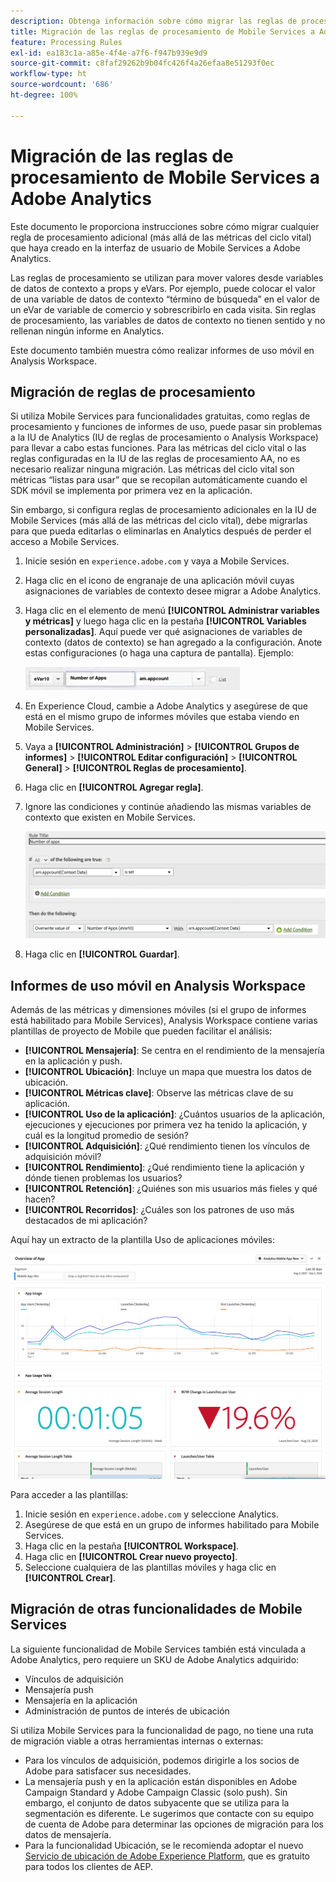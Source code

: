 ```yaml
---
description: Obtenga información sobre cómo migrar las reglas de procesamiento de Mobile Services a Adobe Analytics
title: Migración de las reglas de procesamiento de Mobile Services a Adobe Analytics
feature: Processing Rules
exl-id: ea183c1a-a85e-4f4e-a7f6-f947b939e9d9
source-git-commit: c8faf29262b9b04fc426f4a26efaa8e51293f0ec
workflow-type: ht
source-wordcount: '686'
ht-degree: 100%

---
```


# Migración de las reglas de procesamiento de Mobile Services a Adobe Analytics

Este documento le proporciona instrucciones sobre cómo migrar cualquier regla de procesamiento adicional (más allá de las métricas del ciclo vital) que haya creado en la interfaz de usuario de Mobile Services a Adobe Analytics.

Las reglas de procesamiento se utilizan para mover valores desde variables de datos de contexto a props y eVars. Por ejemplo, puede colocar el valor de una variable de datos de contexto “término de búsqueda” en el valor de un eVar de variable de comercio y sobrescribirlo en cada visita. Sin reglas de procesamiento, las variables de datos de contexto no tienen sentido y no rellenan ningún informe en Analytics.

Este documento también muestra cómo realizar informes de uso móvil en Analysis Workspace.

## Migración de reglas de procesamiento

Si utiliza Mobile Services para funcionalidades gratuitas, como reglas de procesamiento y funciones de informes de uso, puede pasar sin problemas a la IU de Analytics (IU de reglas de procesamiento o Analysis Workspace) para llevar a cabo estas funciones. Para las métricas del ciclo vital o las reglas configuradas en la IU de las reglas de procesamiento AA, no es necesario realizar ninguna migración. Las métricas del ciclo vital son métricas “listas para usar” que se recopilan automáticamente cuando el SDK móvil se implementa por primera vez en la aplicación.

Sin embargo, si configura reglas de procesamiento adicionales en la IU de Mobile Services (más allá de las métricas del ciclo vital), debe migrarlas para que pueda editarlas o eliminarlas en Analytics después de perder el acceso a Mobile Services.

1. Inicie sesión en `experience.adobe.com` y vaya a Mobile Services.
1. Haga clic en el icono de engranaje de una aplicación móvil cuyas asignaciones de variables de contexto desee migrar a Adobe Analytics.
1. Haga clic en el elemento de menú **[!UICONTROL Administrar variables y métricas]** y luego haga clic en la pestaña **[!UICONTROL Variables personalizadas]**. Aquí puede ver qué asignaciones de variables de contexto (datos de contexto) se han agregado a la configuración. Anote estas configuraciones (o haga una captura de pantalla). Ejemplo:

   ![Variable de contexto](assets/context-var.png)

1. En Experience Cloud, cambie a Adobe Analytics y asegúrese de que está en el mismo grupo de informes móviles que estaba viendo en Mobile Services.
1. Vaya a **[!UICONTROL Administración]** > **[!UICONTROL Grupos de informes]** > **[!UICONTROL Editar configuración]** > **[!UICONTROL General]** > **[!UICONTROL Reglas de procesamiento]**.
1. Haga clic en **[!UICONTROL Agregar regla]**.
1. Ignore las condiciones y continúe añadiendo las mismas variables de contexto que existen en Mobile Services.

   ![Regla de procesamiento](assets/proc-rule.png)

1. Haga clic en **[!UICONTROL Guardar]**.

## Informes de uso móvil en Analysis Workspace

Además de las métricas y dimensiones móviles (si el grupo de informes está habilitado para Mobile Services), Analysis Workspace contiene varias plantillas de proyecto de Mobile que pueden facilitar el análisis:

* **[!UICONTROL Mensajería]**: Se centra en el rendimiento de la mensajería en la aplicación y push.
* **[!UICONTROL Ubicación]**: Incluye un mapa que muestra los datos de ubicación.
* **[!UICONTROL Métricas clave]**: Observe las métricas clave de su aplicación.
* **[!UICONTROL Uso de la aplicación]**: ¿Cuántos usuarios de la aplicación, ejecuciones y ejecuciones por primera vez ha tenido la aplicación, y cuál es la longitud promedio de sesión?
* **[!UICONTROL Adquisición]**: ¿Qué rendimiento tienen los vínculos de adquisición móvil?
* **[!UICONTROL Rendimiento]**: ¿Qué rendimiento tiene la aplicación y dónde tienen problemas los usuarios?
* **[!UICONTROL Retención]**: ¿Quiénes son mis usuarios más fieles y qué hacen?
* **[!UICONTROL Recorridos]**: ¿Cuáles son los patrones de uso más destacados de mi aplicación?

Aquí hay un extracto de la plantilla Uso de aplicaciones móviles:

![Uso de aplicaciones móviles](assets/mobile-app-usage.png)

Para acceder a las plantillas:

1. Inicie sesión en `experience.adobe.com` y seleccione Analytics.
1. Asegúrese de que está en un grupo de informes habilitado para Mobile Services.
1. Haga clic en la pestaña **[!UICONTROL Workspace]**.
1. Haga clic en **[!UICONTROL Crear nuevo proyecto]**.
1. Seleccione cualquiera de las plantillas móviles y haga clic en **[!UICONTROL Crear]**.

## Migración de otras funcionalidades de Mobile Services

La siguiente funcionalidad de Mobile Services también está vinculada a Adobe Analytics, pero requiere un SKU de Adobe Analytics adquirido:

* Vínculos de adquisición
* Mensajería push
* Mensajería en la aplicación
* Administración de puntos de interés de ubicación

Si utiliza Mobile Services para la funcionalidad de pago, no tiene una ruta de migración viable a otras herramientas internas o externas:

* Para los vínculos de adquisición, podemos dirigirle a los socios de Adobe para satisfacer sus necesidades.
* La mensajería push y en la aplicación están disponibles en Adobe Campaign Standard y Adobe Campaign Classic (solo push). Sin embargo, el conjunto de datos subyacente que se utiliza para la segmentación es diferente. Le sugerimos que contacte con su equipo de cuenta de Adobe para determinar las opciones de migración para los datos de mensajería.
* Para la funcionalidad Ubicación, se le recomienda adoptar el nuevo [Servicio de ubicación de Adobe Experience Platform](https://www.adobe.com/es/experience-platform/location-service.html), que es gratuito para todos los clientes de AEP.
